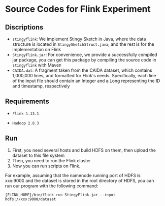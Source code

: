 # Source Codes for Flink Experiment

## Discriptions

- `stingyflink`: We implement Stingy Sketch in Java, where the data structure is located in `StingySketchStruct.java`, and the rest is for the implementation on Flink
- `StingyFlink.jar`: For convenience, we provide a successfully compiled jar package, you can get this package by compiling the source code in `stingyflink` with Maven
- `CAIDA.dat`: A fragment taken from the CAIDA dataset, which contains 1,000,000 lines, and formatted for Flink's needs. Specifically, each line of the input file should contain an Integer and a Long representing the ID and timestamp, respectively


## Requirements

- `Flink 1.13.1`

- `Hadoop 2.8.3`
## Run
1. First, you need several hosts and build HDFS on them, then upload the dataset to this file system
2. Then, you need to run the Flink cluster
3. Now you can run scripts on Flink. 

For example, assuming that the namenode running port of HDFS is xxx:9000 and the dataset is stored in the root directory of HDFS, you can run our program with the following command:
```
{FLINK_HOME}/bin/flink run StingyFlink.jar --input hdfs://xxx:9000/dataset
```
